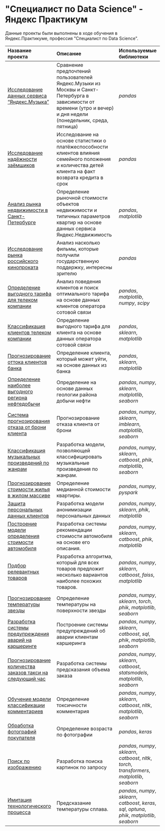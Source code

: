# "Специалист по Data Science" - Яндекс Практикум

Данные проекты были выполнены в ходе обучения в Яндекс.Практикуме, профессия "Специалист по Data Science".

| Название проекта | Описание | Используемые библиотеки | 
| :---------------------- | :---------------------- | :---------------------- |
| [Исследование данных сервиса “Яндекс.Музыка”](https://github.com/shisha1998/yandex_practicum_DS/tree/master/01_Yandex_Music_analysis) | Сравнение предпочтений пользователей Яндекс.Музыки из Москвы и Санкт-Петербурга в зависимости от времени (утро и вечер) и дня недели (понедельник, среда, пятница)| *pandas* |
| [Исследование надёжности заёмщиков](https://github.com/shisha1998/yandex_practicum_DS/tree/master/02_Bank_data_analysis) | Исследование на основе статистики о платёжеспособности клиентов влияния семейного положения и количества детей клиента на факт возврата кредита в срок| *pandas* |
| [Анализ рынка недвижимости в Санкт-Петербурге](https://github.com/shisha1998/yandex_practicum_DS/tree/master/03_Estate_market_analysis) | Определение рыночной стоимости объектов недвижимости и типичных параметров квартир на основе данных сервиса Яндекс.Недвижимость| *pandas*, *matplotlib*|
| [Исследование рынка российского кинопроката](https://github.com/shisha1998/yandex_practicum_DS/tree/master/04_Russian_film_distribution_analysis) | Анализ насколько фильмы, которые получили государственную поддержку, интересны зрителю| *pandas* |
| [Определение выгодного тарифа для телеком компании](https://github.com/shisha1998/yandex_practicum_DS/tree/master/05_Mobile_operator_clients_analysis) | Анализ поведения клиентов и поиск оптимального тарифа на основе данных клиентов оператора сотовой связи | *pandas*, *matplotlib*, *numpy*, *scipy*  |
| [Классификация клиентов телеком компании](https://github.com/shisha1998/yandex_practicum_DS/tree/master/06_Mobile_operator_clients_classification) | Определение выгодного тарифа для клиента на основе данных оператора сотовой связи | *pandas*, *sklearn*, *matplotlib* |
| [Прогнозирование оттока клиентов банка](https://github.com/shisha1998/yandex_practicum_DS/tree/master/07_Bank_client_outflow_classification) | Определение клиента, который может уйти, на основе данных из банка | *pandas*, *sklearn*, *matplotlib* |
| [Определение наиболее выгодного региона нефтедобычи](https://github.com/shisha1998/yandex_practicum_DS/tree/master/08_Determination_oil_production_region_regression) | Определение на основе данных геологии района добычи нефти| *pandas*, *numpy*, *sklearn*, *matplotlib*, *seaborn*  |
| [Система прогнозирования отказа от брони клиента](https://github.com/shisha1998/yandex_practicum_DS/tree/master/09_Hotel_room_cancellation_classification) | Прогнозирование отказа клиента от брони| *pandas*, *numpy*, *sklearn*, *imblearn*, *matplotlib*, *seaborn* |
| [Классификация музыкальных произведений по жанрам](https://github.com/shisha1998/yandex_practicum_DS/tree/master/10_Music_tracks_multiclass_classification) | Разработка модели, позволяющей классифицировать музыкальные произведения по жанрам.| *pandas*, *numpy*, *sklearn*, *catboost*, *phik*, *matplotlib*, *seaborn*  |
| [Прогнозирование стоимости жилья в жилом массиве](https://github.com/shisha1998/yandex_practicum_DS/tree/master/11_Forecasting_cost_housing_regression) | Определение медианной стоимости квартиры.| *pandas*, *numpy*, *pyspark* |
| [Защита персональных данных клиентов](https://github.com/shisha1998/yandex_practicum_DS/tree/master/12_Protection_personal_data) | Разработка модели анонимизации персональных данных| *pandas*, *numpy*, *sklearn*, *phik*, *matplotlib* |
| [ Построение модели определения стоимости автомобиля ](https://github.com/shisha1998/yandex_practicum_DS/tree/master/13_Determining_car_cost_regression) | Разработка системы рекомендации стоимости автомобиля на основе его описания. | *pandas*, *numpy*, *sklearn*, *catboost*, *phik*, *matplotlib* |
| [ Подбор релевантных товаров ](https://github.com/shisha1998/yandex_practicum_DS/tree/master/14_Selection_relevant_products_classification) | Разработка алгоритма, который для всех товаров предложит несколько вариантов наиболее похожих товаров. | *pandas*, *numpy*, *sklearn*, *catboost*, *faiss*, *matplotlib* |
| [ Прогнозирование температуры звезды ](https://github.com/shisha1998/yandex_practicum_DS/tree/master/15_Forecasting_temperature_star_NN) | Определение температуры на поверхности звезды  | *pandas*, *numpy*, *sklearn*, *torch*, *phik*, *matplotlib*, *seaborn* |
| [ Разработка системы предупреждения аварий на каршеринге ](https://github.com/shisha1998/yandex_practicum_DS/tree/master/16_Carsharing_accident_prevention_system_regression) | Построение системы предупреждений об аварии клиентам каршеринга | *pandas*, *numpy*, *sklearn*, *catboost*, *sql*, *phik*, *matplotlib*, *seaborn* |
| [ Прогнозирование количества заказов такси на следующий час ](https://github.com/shisha1998/yandex_practicum_DS/tree/master/17_Forecasting_taxi_orders_regression) | Разработка системы предсказания объема заказа | *pandas*, *numpy*, *sklearn*, *catboost*, *statsmodels*, *matplotlib*, *seaborn* |
| [ Обучение модели классификации комментариев ](https://github.com/shisha1998/yandex_practicum_DS/tree/master/18_Comment_classification) | Определение токсичности комментария | *pandas*, *numpy*, *sklearn*, *catboost*, *nltk*, *matplotlib*, *seaborn* |
| [ Обработка фотографий покупателя ](https://github.com/shisha1998/yandex_practicum_DS/tree/master/19_Processing_customer_photos_NN) | Определение возраста по фотографии | *pandas*, *keras* |
| [ Поиск по изображению ](https://github.com/shisha1998/yandex_practicum_DS/tree/master/20_Image_search_regression) | Разработка поиска картинок по запросу | *pandas*, *numpy*, *sklearn*, *catboost*, *nltk*, *torch*, *transformers*,  *matplotlib*, *seaborn*|
| [ Имитация технологического процесса ](https://github.com/shisha1998/yandex_practicum_DS/tree/master/21_Prediction_alloy_temperature_regression_NN) | Предсказание температуры сплава. | *pandas*, *numpy*, *sklearn*, *catboost*, *keras*, *sql*, *optuna*, *phik*,  *matplotlib*, *seaborn* |
